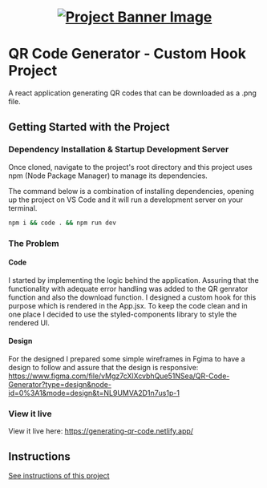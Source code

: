 <h1 align="center">
  <a href="">
    <img src="/src/assets/custom-hooks.svg" alt="Project Banner Image">
  </a>
</h1>

# QR Code Generator - Custom Hook Project

A react application generating QR codes that can be downloaded as a .png file.

## Getting Started with the Project

### Dependency Installation & Startup Development Server

Once cloned, navigate to the project's root directory and this project uses npm (Node Package Manager) to manage its dependencies.

The command below is a combination of installing dependencies, opening up the project on VS Code and it will run a development server on your terminal.

```bash
npm i && code . && npm run dev
```

### The Problem

#### Code
I started by implementing the logic behind the application. Assuring that the functionality with adequate error handling was added to the QR genrator function and also the download function. I designed a custom hook for this purpose which is rendered in the App.jsx. To keep the code clean and in one place I decided to use the styled-components library to style the rendered UI. 

#### Design
For the designed I prepared some simple wireframes in Fgima to have a design to follow and assure that the design is responsive:
https://www.figma.com/file/vMgz7cXlXcvbhQue51NSea/QR-Code-Generator?type=design&node-id=0%3A1&mode=design&t=NL9UMVA2D1n7us1p-1

### View it live

View it live here: https://generating-qr-code.netlify.app/

## Instructions

<a href="instructions.md">
   See instructions of this project
  </a>
